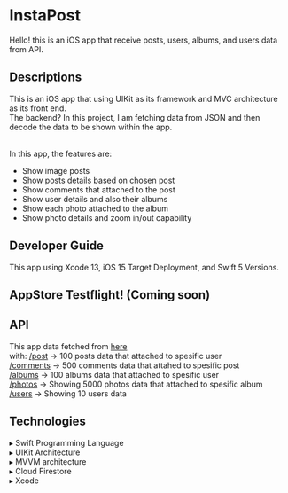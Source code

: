 # InstaPost
Hello! this is an iOS app that receive posts, users, albums, and users data from API.

## Descriptions
This is an iOS app that using UIKit as its framework and MVC architecture as its front end.
<br>The backend? In this project, I am fetching data from JSON and then decode the data to be shown within the app.

<br>In this app, the features are:
- Show image posts
- Show posts details based on chosen post
- Show comments that attached to the post
- Show user details and also their albums
- Show each photo attached to the album
- Show photo details and zoom in/out capability

## Developer Guide
This app using Xcode 13, iOS 15 Target Deployment, and Swift 5 Versions.

## AppStore Testflight! (Coming soon)
<Being reviewed by Apple at the moment>

## API
This app data fetched from <a href=https://jsonplaceholder.typicode.com/>here</a><br>
with:
<a href=hhttps://jsonplaceholder.typicode.com/posts>/post</a> -> 100 posts data that attached to spesific user<br>
<a href=https://jsonplaceholder.typicode.com/comments>/comments</a> -> 500 comments data that attahed to spesific post<br>
<a href=https://jsonplaceholder.typicode.com/albums>/albums</a> -> 100 albums data that attached to spesific user<br>
<a href=https://jsonplaceholder.typicode.com/photos>/photos</a> -> Showing 5000 photos data that attached to spesific album<br>
<a href=https://jsonplaceholder.typicode.com/users>/users</a> -> Showing 10 users data<br>

## Technologies
▸ Swift Programming Language<br>
▸ UIKit Architecture<br>
▸ MVVM architecture<br>
▸ Cloud Firestore<br>
▸ Xcode<br>


